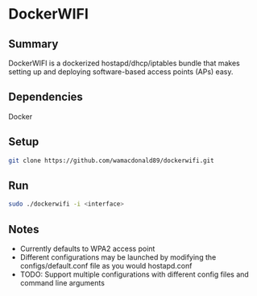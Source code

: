# DockerWIFI

## Summary

DockerWIFI is a dockerized hostapd/dhcp/iptables bundle that makes setting up and deploying software-based access points (APs) easy. 

## Dependencies

Docker

## Setup

```bash
git clone https://github.com/wamacdonald89/dockerwifi.git
```

## Run

```bash
sudo ./dockerwifi -i <interface>
```

## Notes

- Currently defaults to WPA2 access point
- Different configurations may be launched by modifying the configs/default.conf file as you would hostapd.conf
- TODO: Support multiple configurations with different config files and command line arguments

